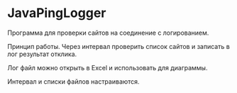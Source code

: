 # JavaPingLogger
Программа для проверки сайтов на соединение с логированием.

Принцип работы.
Через интервал проверить список сайтов и записать в лог результат отклика.

Лог файл можно открыть в Excel и использовать для диаграммы.

Интервал и списки файлов настраиваются.
